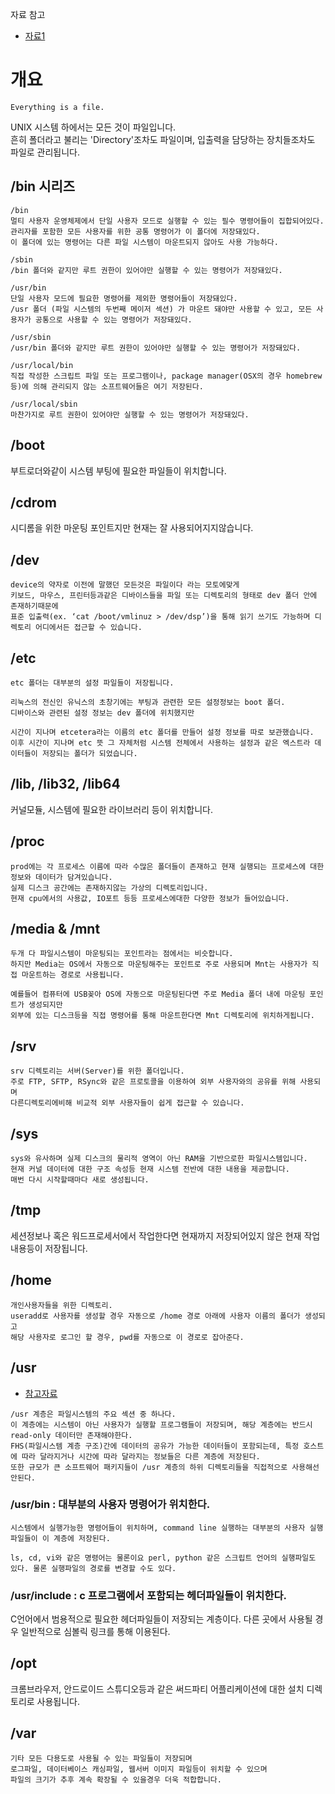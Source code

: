 자료 참고
- [자료1](https://medium.com/harrythegreat/%EB%A6%AC%EB%88%85%EC%8A%A4-%EA%B8%B0%EC%B4%88-%EB%A3%A8%ED%8A%B8%EB%94%94%EB%A0%89%ED%86%A0%EB%A6%AC-%EA%B5%AC%EC%A1%B0-b3e4871af4b3)


# 개요
```
Everything is a file.
```
UNIX 시스템 하에서는 모든 것이 파일입니다. <br>
흔히 폴더라고 불리는 'Directory'조차도 파일이며, 입출력을 담당하는 장치들조차도 파일로 관리됩니다. 


## /bin 시리즈
```
/bin
멀티 사용자 운영체제에서 단일 사용자 모드로 실행할 수 있는 필수 명령어들이 집합되어있다. 
관리자를 포함한 모든 사용자를 위한 공통 명령어가 이 폴더에 저장돼있다. 
이 폴더에 있는 명령어는 다른 파일 시스템이 마운트되지 않아도 사용 가능하다.

/sbin
/bin 폴더와 같지만 루트 권한이 있어야만 실행할 수 있는 명령어가 저장돼있다.

/usr/bin
단일 사용자 모드에 필요한 명령어를 제외한 명령어들이 저장돼있다. 
/usr 폴더 (파일 시스템의 두번째 메이저 섹션) 가 마운트 돼야만 사용할 수 있고, 모든 사용자가 공통으로 사용할 수 있는 명령어가 저장돼있다.

/usr/sbin
/usr/bin 폴더와 같지만 루트 권한이 있어야만 실행할 수 있는 명령어가 저장돼있다.

/usr/local/bin
직접 작성한 스크립트 파일 또는 프로그램이나, package manager(OSX의 경우 homebrew 등)에 의해 관리되지 않는 소프트웨어들은 여기 저장된다. 

/usr/local/sbin
마찬가지로 루트 권한이 있어야만 실행할 수 있는 명령어가 저장돼있다.
```

## /boot
부트로더와같이 시스템 부팅에 필요한 파일들이 위치합니다.

## /cdrom
시디롬을 위한 마운팅 포인트지만 현재는 잘 사용되어지지않습니다.

## /dev
```
device의 약자로 이전에 말했던 모든것은 파일이다 라는 모토에맞게 
키보드, 마우스, 프린터등과같은 디바이스들을 파일 또는 디렉토리의 형태로 dev 폴더 안에 존재하기때문에 
표준 입출력(ex. ‘cat /boot/vmlinuz > /dev/dsp’)을 통해 읽기 쓰기도 가능하며 디렉토리 어디에서든 접근할 수 있습니다.
```

## /etc
```
etc 폴더는 대부분의 설정 파일들이 저장됩니다. 

리눅스의 전신인 유닉스의 초창기에는 부팅과 관련한 모든 설정정보는 boot 폴더.
디바이스와 관련된 설정 정보는 dev 폴더에 위치했지만 

시간이 지나며 etcetera라는 이름의 etc 폴더를 만들어 설정 정보를 따로 보관했습니다. 
이후 시간이 지나며 etc 뜻 그 자체처럼 시스템 전체에서 사용하는 설정과 같은 엑스트라 데이터들이 저장되는 폴더가 되었습니다.
```

## /lib, /lib32, /lib64
커널모듈, 시스템에 필요한 라이브러리 등이 위치합니다.

## /proc
```
prod에는 각 프로세스 이름에 따라 수많은 폴더들이 존재하고 현재 실행되는 프로세스에 대한 정보와 데이터가 담겨있습니다. 
실제 디스크 공간에는 존재하지않는 가상의 디렉토리입니다. 
현재 cpu에서의 사용값, IO포트 등등 프로세스에대한 다양한 정보가 들어있습니다.
```

## /media & /mnt
```
두개 다 파일시스템이 마운팅되는 포인트라는 점에서는 비슷합니다. 
하지만 Media는 OS에서 자동으로 마운팅해주는 포인트로 주로 사용되며 Mnt는 사용자가 직접 마운트하는 경로로 사용됩니다. 

예를들어 컴퓨터에 USB꽂아 OS에 자동으로 마운팅된다면 주로 Media 폴더 내에 마운팅 포인트가 생성되지만 
외부에 있는 디스크등을 직접 명령어를 통해 마운트한다면 Mnt 디렉토리에 위치하게됩니다.
```

## /srv
```
srv 디렉토리는 서버(Server)를 위한 폴더입니다. 
주로 FTP, SFTP, RSync와 같은 프로토콜을 이용하여 외부 사용자와의 공유를 위해 사용되며 
다른디렉토리에비해 비교적 외부 사용자들이 쉽게 접근할 수 있습니다.
```

## /sys
```
sys와 유사하며 실제 디스크의 물리적 영역이 아닌 RAM을 기반으로한 파일시스템입니다. 
현재 커널 데이터에 대한 구조 속성등 현재 시스템 전반에 대한 내용을 제공합니다. 
매번 다시 시작할때마다 새로 생성됩니다.
```

## /tmp
세션정보나 혹은 워드프로세서에서 작업한다면 현재까지 저장되어있지 않은 현재 작업내용등이 저장됩니다.

## /home      
```
개인사용자들을 위한 디렉토리.
useradd로 사용자를 생성할 경우 자동으로 /home 경로 아래에 사용자 이름의 폴더가 생성되고
해당 사용자로 로그인 할 경우, pwd를 자동으로 이 경로로 잡아준다. 
```

## /usr
- [참고자료](https://jadehan.tistory.com/3)
```
/usr 계층은 파일시스템의 주요 섹션 중 하나다. 
이 계층에는 시스템이 아닌 사용자가 실행할 프로그램들이 저장되며, 해당 계층에는 반드시 read-only 데이터만 존재해야한다.  
FHS(파일시스템 계층 구조)간에 데이터의 공유가 가능한 데이터들이 포함되는데, 특정 호스트에 따라 달라지거나 시간에 따라 달라지는 정보들은 다른 계층에 저장된다.
또한 규모가 큰 소프트웨어 패키지들이 /usr 계층의 하위 디렉토리들을 직접적으로 사용해선 안된다. 

```
### /usr/bin : 대부분의 사용자 명령어가 위치한다.
```
시스템에서 실행가능한 명령어들이 위치하며, command line 실행하는 대부분의 사용자 실행파일들이 이 계층에 저장된다.

ls, cd, vi와 같은 명령어는 물론이요 perl, python 같은 스크립트 언어의 실행파일도 있다. 물론 실행파일의 경로를 변경할 수도 있다.
```

### /usr/include : c 프로그램에서 포함되는 헤더파일들이 위치한다.
C언어에서 범용적으로 필요한 헤더파일들이 저장되는 계층이다. 다른 곳에서 사용될 경우 일반적으로 심볼릭 링크를 통해 이용된다.

### 

## /opt
크롬브라우저, 안드로이드 스튜디오등과 같은 써드파티 어플리케이션에 대한 설치 디렉토리로 사용됩니다.

## /var
```
기타 모든 다용도로 사용될 수 있는 파일들이 저장되며 
로그파일, 데이터베이스 캐싱파일, 웹서버 이미지 파일등이 위치할 수 있으며 
파일의 크기가 추후 계속 확장될 수 있을경우 더욱 적합합니다.
```
